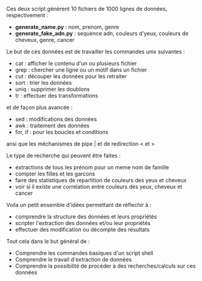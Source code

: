 Ces deux script génèrent 10 fichiers de 1000 lignes de données, respectivement :

- **generate_name.py** : nom, prenom, genre
- **generate_fake_adn.py** : sequence adn, couleurs d'yeux, couleurs de cheveux, genre, cancer 

Le but de ces données est de travailler les commandes unix suivantes :

- cat : afficher le contenu d'un ou plusieurs fichier 
- grep : chercher une ligne ou un motif dans un fichier
- cut : découper les données pour les retraiter
- sort : trier les données 
- uniq : supprimer les doublons
- tr : effectuer des transformations

et de façon plus avancée : 

- sed : modifications des données 
- awk : traitement des données
- for, if : pour les boucles et conditions

ansi que les méchanismes de pipe \| et de redirection \< et \>

Le type de recherche qui peuvent être faites : 

- extractions de tous les prénom pour un meme nom de famille
- compter les filles et les garcons 
- faire des statistiques de repartition de couleurs des yeux et cheveux
- voir si il existe une correlation entre couleurs des yeux, cheveux et cancer 

Voila un petit ensemble d'idées permettant de réflechir à : 

- comprendre la structure des données et leurs propriétés 
- scripter l'extraction des données et/ou leur propriétés
- effectuer des modification ou décompte des résultats

Tout cela dans le but général de : 

- Comprendre les commandes basiques d'un script shell 
- Comprendre le travail d'extraction de données
- Comprendre la possibilité de procéder à des recherches/calculs sur ces données
